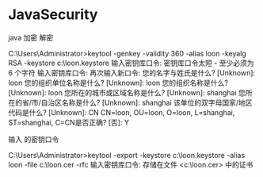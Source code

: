 # JavaSecurity
java 加密 解密


C:\Users\Administrator>keytool -genkey -validity 360 -alias loon -keyalg RSA -keystore c:\loon.keystore
输入密钥库口令:
密钥库口令太短 - 至少必须为 6 个字符
输入密钥库口令:
再次输入新口令:
您的名字与姓氏是什么?
  [Unknown]:  loon
您的组织单位名称是什么?
  [Unknown]:  loon
您的组织名称是什么?
  [Unknown]:  loon
您所在的城市或区域名称是什么?
  [Unknown]:  shanghai
您所在的省/市/自治区名称是什么?
  [Unknown]:  shanghai
该单位的双字母国家/地区代码是什么?
  [Unknown]:  CN
CN=loon, OU=loon, O=loon, L=shanghai, ST=shanghai, C=CN是否正确?
  [否]:  Y

输入 <loon> 的密钥口令




C:\Users\Administrator>keytool -export -keystore c:\loon.keystore  -alias loon -file c:\loon.cer -rfc
输入密钥库口令:
存储在文件 <c:\loon.cer> 中的证书



